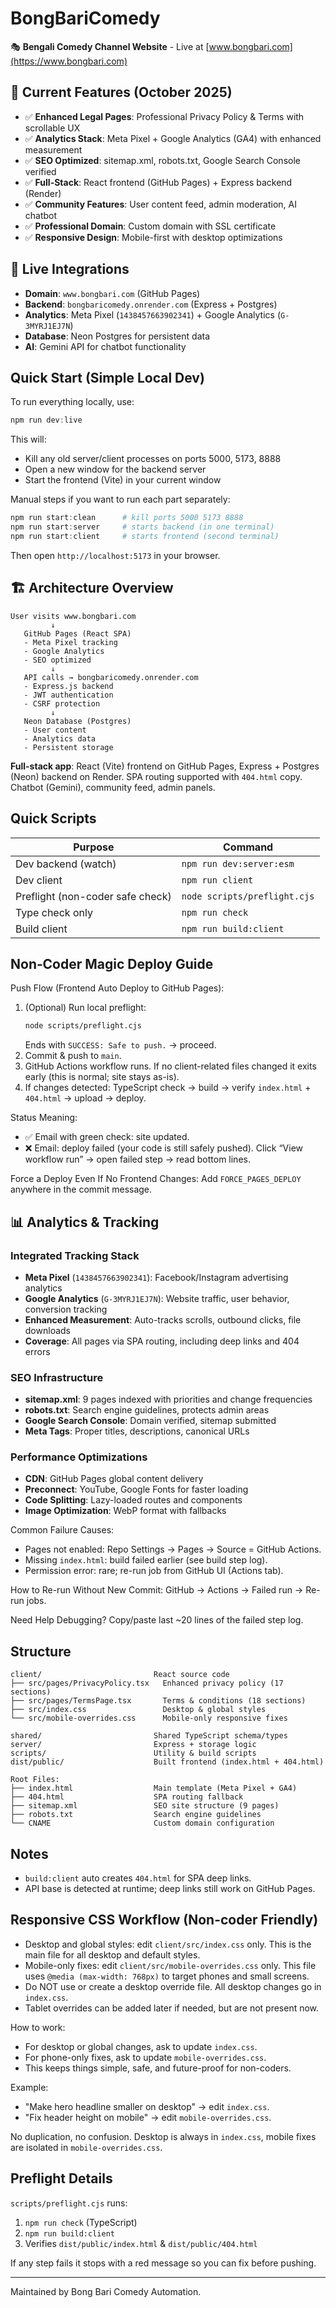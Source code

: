 # BongBariComedy

🎭 **Bengali Comedy Channel Website** - Live at [www.bongbari.com](https://www.bongbari.com)

## 🚀 **Current Features (October 2025)**
- ✅ **Enhanced Legal Pages**: Professional Privacy Policy & Terms with scrollable UX
- ✅ **Analytics Stack**: Meta Pixel + Google Analytics (GA4) with enhanced measurement
- ✅ **SEO Optimized**: sitemap.xml, robots.txt, Google Search Console verified
- ✅ **Full-Stack**: React frontend (GitHub Pages) + Express backend (Render)
- ✅ **Community Features**: User content feed, admin moderation, AI chatbot
- ✅ **Professional Domain**: Custom domain with SSL certificate
- ✅ **Responsive Design**: Mobile-first with desktop optimizations

## 🔗 **Live Integrations**
- **Domain**: `www.bongbari.com` (GitHub Pages)
- **Backend**: `bongbaricomedy.onrender.com` (Express + Postgres)
- **Analytics**: Meta Pixel (`1438457663902341`) + Google Analytics (`G-3MYRJ1EJ7N`)
- **Database**: Neon Postgres for persistent data
- **AI**: Gemini API for chatbot functionality

## Quick Start (Simple Local Dev)
To run everything locally, use:

```powershell
npm run dev:live
```

This will:
- Kill any old server/client processes on ports 5000, 5173, 8888
- Open a new window for the backend server
- Start the frontend (Vite) in your current window

Manual steps if you want to run each part separately:
```powershell
npm run start:clean      # kill ports 5000 5173 8888
npm run start:server     # starts backend (in one terminal)
npm run start:client     # starts frontend (second terminal)
```
Then open `http://localhost:5173` in your browser.

## 🏗️ **Architecture Overview**
```
User visits www.bongbari.com
         ↓
   GitHub Pages (React SPA)
   - Meta Pixel tracking
   - Google Analytics
   - SEO optimized
         ↓ 
   API calls → bongbaricomedy.onrender.com
   - Express.js backend
   - JWT authentication
   - CSRF protection
         ↓
   Neon Database (Postgres)
   - User content
   - Analytics data
   - Persistent storage
```

**Full-stack app**: React (Vite) frontend on GitHub Pages, Express + Postgres (Neon) backend on Render. SPA routing supported with `404.html` copy. Chatbot (Gemini), community feed, admin panels.

## Quick Scripts
| Purpose | Command |
|---------|---------|
| Dev backend (watch) | `npm run dev:server:esm` |
| Dev client | `npm run client` |
| Preflight (non-coder safe check) | `node scripts/preflight.cjs` |
| Type check only | `npm run check` |
| Build client | `npm run build:client` |

## Non‑Coder Magic Deploy Guide

Push Flow (Frontend Auto Deploy to GitHub Pages):
1. (Optional) Run local preflight:
	```bash
	node scripts/preflight.cjs
	```
	Ends with `SUCCESS: Safe to push.` → proceed.
2. Commit & push to `main`.
3. GitHub Actions workflow runs. If no client-related files changed it exits early (this is normal; site stays as-is).
4. If changes detected: TypeScript check → build → verify `index.html` + `404.html` → upload → deploy.

Status Meaning:
- ✅ Email with green check: site updated.
- ❌ Email: deploy failed (your code is still safely pushed). Click “View workflow run” → open failed step → read bottom lines.

Force a Deploy Even If No Frontend Changes:
Add `FORCE_PAGES_DEPLOY` anywhere in the commit message.

## 📊 **Analytics & Tracking**
### **Integrated Tracking Stack**
- **Meta Pixel** (`1438457663902341`): Facebook/Instagram advertising analytics
- **Google Analytics** (`G-3MYRJ1EJ7N`): Website traffic, user behavior, conversion tracking
- **Enhanced Measurement**: Auto-tracks scrolls, outbound clicks, file downloads
- **Coverage**: All pages via SPA routing, including deep links and 404 errors

### **SEO Infrastructure**
- **sitemap.xml**: 9 pages indexed with priorities and change frequencies
- **robots.txt**: Search engine guidelines, protects admin areas
- **Google Search Console**: Domain verified, sitemap submitted
- **Meta Tags**: Proper titles, descriptions, canonical URLs

### **Performance Optimizations**
- **CDN**: GitHub Pages global content delivery
- **Preconnect**: YouTube, Google Fonts for faster loading
- **Code Splitting**: Lazy-loaded routes and components
- **Image Optimization**: WebP format with fallbacks

Common Failure Causes:
- Pages not enabled: Repo Settings → Pages → Source = GitHub Actions.
- Missing `index.html`: build failed earlier (see build step log).
- Permission error: rare; re-run job from GitHub UI (Actions tab).

How to Re-run Without New Commit:
GitHub → Actions → Failed run → Re-run jobs.

Need Help Debugging?
Copy/paste last ~20 lines of the failed step log.

## Structure
```
client/                         React source code
├── src/pages/PrivacyPolicy.tsx   Enhanced privacy policy (17 sections)
├── src/pages/TermsPage.tsx       Terms & conditions (18 sections)
├── src/index.css                 Desktop & global styles
└── src/mobile-overrides.css      Mobile-only responsive fixes

shared/                         Shared TypeScript schema/types
server/                         Express + storage logic  
scripts/                        Utility & build scripts
dist/public/                    Built frontend (index.html + 404.html)

Root Files:
├── index.html                  Main template (Meta Pixel + GA4)
├── 404.html                    SPA routing fallback
├── sitemap.xml                 SEO site structure (9 pages)
├── robots.txt                  Search engine guidelines
└── CNAME                       Custom domain configuration
```

## Notes
- `build:client` auto creates `404.html` for SPA deep links.
- API base is detected at runtime; deep links still work on GitHub Pages.

## Responsive CSS Workflow (Non-coder Friendly)
- Desktop and global styles: edit `client/src/index.css` only. This is the main file for all desktop and default styles.
- Mobile-only fixes: edit `client/src/mobile-overrides.css` only. This file uses `@media (max-width: 768px)` to target phones and small screens.
- Do NOT use or create a desktop override file. All desktop changes go in `index.css`.
- Tablet overrides can be added later if needed, but are not present now.

How to work:
- For desktop or global changes, ask to update `index.css`.
- For phone-only fixes, ask to update `mobile-overrides.css`.
- This keeps things simple, safe, and future-proof for non-coders.

Example:
- "Make hero headline smaller on desktop" → edit `index.css`.
- "Fix header height on mobile" → edit `mobile-overrides.css`.

No duplication, no confusion. Desktop is always in `index.css`, mobile fixes are isolated in `mobile-overrides.css`.

## Preflight Details
`scripts/preflight.cjs` runs:
1. `npm run check` (TypeScript)
2. `npm run build:client`
3. Verifies `dist/public/index.html` & `dist/public/404.html`

If any step fails it stops with a red message so you can fix before pushing.

---
Maintained by Bong Bari Comedy Automation.
